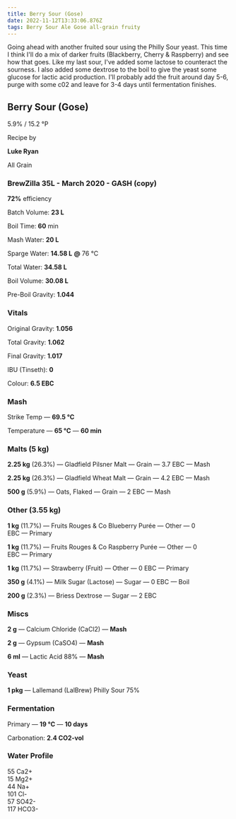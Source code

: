 ```yaml
---
title: Berry Sour (Gose)
date: 2022-11-12T13:33:06.876Z
tags: Berry Sour Ale Gose all-grain fruity
---
```

G﻿oing ahead with another fruited sour using the Philly Sour yeast. This time I think I'll do a mix of darker fruits (Blackberry, Cherry & Raspberry) and see how that goes. Like my last sour, I've added some lactose to counteract the sourness. I also added some dextrose to the boil to give the yeast some glucose for lactic acid production. I'll probably add the fruit around day 5-6, purge with some c02 and leave for 3-4 days until fermentation finishes.

<!--StartFragment-->

## **Berry Sour (Gose)**

5.9% / 15.2 °P

Recipe by

**Luke Ryan**



All Grain



### **BrewZilla 35L - March 2020 - GASH (copy)**

**72%** efficiency

Batch Volume: **23 L**

Boil Time: **60** min



Mash Water: **20 L**

Sparge Water: **14.58 L** **@** 76 °C

Total Water: **34.58 L**

Boil Volume: **30.08 L**

Pre-Boil Gravity: **1.044**



### Vitals

Original Gravity: **1.056**

Total Gravity: **1.062**

Final Gravity: **1.017**

IBU (Tinseth): **0**

Colour: **6.5 EBC** 



### Mash

Strike Temp — **69.5 °C**

Temperature — **65 °C** — **60 min**



### Malts **(5 kg)**

**2.25 kg** (26.3%) — Gladfield Pilsner Malt — Grain — 3.7 EBC — Mash

**2.25 kg** (26.3%) — Gladfield Wheat Malt — Grain — 4.2 EBC — Mash

**500 g** (5.9%) — Oats, Flaked — Grain — 2 EBC — Mash



### Other **(3.55 kg)**

**1 kg** (11.7%) — Fruits Rouges & Co Blueberry Purée — Other — 0 EBC — Primary

**1 kg** (11.7%) — Fruits Rouges & Co Raspberry Purée — Other — 0 EBC — Primary

**1 kg** (11.7%) — Strawberry (Fruit) — Other — 0 EBC — Primary

**350 g** (4.1%) — Milk Sugar (Lactose) — Sugar — 0 EBC — Boil

**200 g** (2.3%) — Briess Dextrose — Sugar — 2 EBC



### Miscs

**2 g** — Calcium Chloride (CaCl2) — **Mash**

**2 g** — Gypsum (CaSO4) — **Mash**

**6 ml** — Lactic Acid 88% — **Mash**



### Yeast

**1 pkg** — Lallemand (LalBrew) Philly Sour 75%



### Fermentation

Primary — **19 °C** — **10 days**



Carbonation: **2.4 CO2-vol**



### Water Profile

55 Ca2+\
15 Mg2+\
44 Na+\
101 Cl-\
57 SO42-\
117 HCO3- 

<!--EndFragment-->